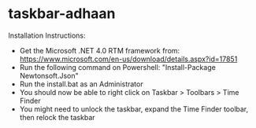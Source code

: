 # taskbar-adhaan

Installation Instructions:
- Get the Microsoft .NET 4.0 RTM framework from: https://www.microsoft.com/en-us/download/details.aspx?id=17851
- Run the following command on Powershell: "Install-Package Newtonsoft.Json"
- Run the install.bat as an Administrator
- You should now be able to right click on Taskbar > Toolbars > Time Finder
- You might need to unlock the taskbar, expand the Time Finder toolbar, then relock the taskbar